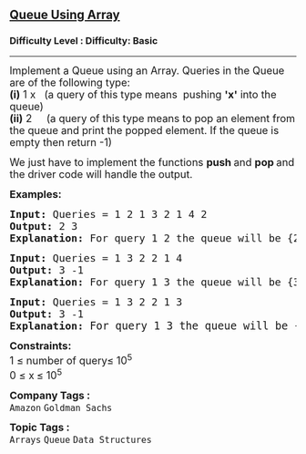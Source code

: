 <h2><a href="https://www.geeksforgeeks.org/problems/implement-queue-using-array/1?page=1&difficulty%5B%5D=-1&category%5B%5D=Queue&sortBy=submissions">Queue Using Array</a></h2><h3>Difficulty Level : Difficulty: Basic</h3><hr><div class="problems_problem_content__Xm_eO"><p><span style="font-size: 18px;">Implement a Queue using an Array. Queries in the Queue are of the following type:<br><strong>(i)</strong>&nbsp;1 x&nbsp; &nbsp;(a query of this type means&nbsp;&nbsp;pushing&nbsp;<strong>'x'</strong>&nbsp;into the queue)<br><strong>(ii)</strong> 2 &nbsp; &nbsp; (a query of this type means to pop an element from the queue and print the popped element. If the queue is empty then return -1)</span></p>
<p><span style="font-size: 18px;">We just have to implement the functions <strong>push </strong>and <strong>pop </strong>and the driver code will handle the output. </span></p>
<p><span style="font-size: 18px;"><strong>Examples:</strong></span></p>
<pre><span style="font-size: 18px;"><strong>Input: </strong>Queries = 1 2 1 3 2 1 4 2
<strong>Output: </strong>2&nbsp;3<strong>
Explanation: </strong>For query 1 2 the queue will be {2} 1 3 the queue will be {2 3} 2 &nbsp; poped element will be 2 the queue will be {3} 1 4 the queue will be {3 4} 2 poped element will be 3 </span>
</pre>
<pre><span style="font-size: 18px;"><strong>Input: </strong>Queries = 1 3 2 2 1 4 &nbsp; 
<strong>Output: </strong>3 -1<strong>
Explanation: </strong>For query 1 3 the queue will be {3} 2 poped element will be 3 the queue will be empty 2 there is no element in the queue and hence -1 1 4 the queue will be {4}. </span></pre>
<pre><span style="font-size: 18px;"><strong>Input: </strong>Queries = 1 3 2 2 1 3 &nbsp; 
<strong>Output: </strong>3 -1<strong>
Explanation: </strong><span style="font-size: 14pt;">For query 1 3 the queue will be {3} 2 poped element will be 3 the queue will be empty 2 there is no element in the queue and hence -1 1 3 the queue will be {3} a</span></span><span style="font-size: 14pt;">nd hence -1 1 3 the queue will be {3}.</span></pre>
<p><span style="font-size: 18px;"><strong>Constraints:</strong><br>1 ≤ number of query≤ 10<sup>5</sup><br>0 ≤ x<strong> </strong>≤ 10<sup>5</sup></span></p></div><p><span style=font-size:18px><strong>Company Tags : </strong><br><code>Amazon</code>&nbsp;<code>Goldman Sachs</code>&nbsp;<br><p><span style=font-size:18px><strong>Topic Tags : </strong><br><code>Arrays</code>&nbsp;<code>Queue</code>&nbsp;<code>Data Structures</code>&nbsp;